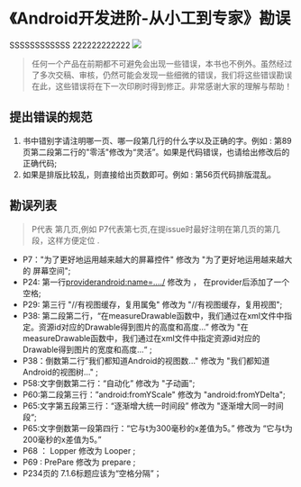 

# 《Android开发进阶-从小工到专家》勘误
SSSSSSSSSSSS
222222222222
![](http://img13.360buyimg.com/n1/jfs/t2422/330/2270854990/101007/3f534acc/56cf26f1N5bbd99c2.jpg)

>任何一个产品在前期都不可避免会出现一些错误，本书也不例外。虽然经过了多次交稿、审核，仍然可能会发现一些细微的错误，我们将这些错误勘误在此，这些错误将在下一次印刷时得到修正。非常感谢大家的理解与帮助！

## 提出错误的规范

1. 书中错别字请注明哪一页、哪一段第几行的什么字以及正确的字。例如 : 第89页第二段第二行的"零活"修改为“灵活”。如果是代码错误，也请给出修改后的正确代码;
2. 如果是排版比较乱，则直接给出页数即可。例如 : 第56页代码排版混乱。

## 勘误列表

> P代表 第几页,例如 P7代表第七页,在提issue时最好注明在第几页的第几段，这样方便定位 .

- P7："为了更好地运用越来越大的屏幕控件" 修改为 "为了更好地运用越来越大的 屏幕空间";   
- P24: 第一行<providerandroid:name=..../> 修改为 <provider android:name=.../>， 在provider后添加了一个空格;
- P29: 第三行 "//有视图缓存，复用属兔" 修改为  "//有视图缓存，复用视图";
- P38: 第二段第二行，“在measureDrawable函数中，我们通过在xml文件中指定。资源id对应的Drawable得到图片的高度和高度...” 修改为  "在measureDrawable函数中，我们通过在xml文件中指定资源id对应的Drawable得到图片的宽度和高度...“ ;
- P38：倒数第二行”我们都知道Android的视图数..." 修改为 "我们都知道Android的视图树..." ;
- P58:文字倒数第二行：“自动化” 修改为  "子动画";
- P60:第二段第三行：”android:fromYScale" 修改为 "android:fromYDelta";
- P65:文字第五段第三行：“逐渐增大统一时间段” 修改为 "逐渐增大同一时间段“;
- P65:文字倒数第一段第四行：“它与t为300毫秒的x差值为5。” 修改为 “它与t为200毫秒的x差值为5。”
- P68 ： Lopper 修改为 Looper ;    
- P69 : PrePare 修改为 prepare ; 
- P234页的 7.1.6标题应该为“空格分隔”；

